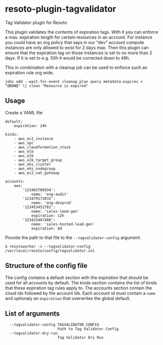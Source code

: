 # resoto-plugin-tagvalidator
Tag Validator plugin for Resoto

This plugin validates the contents of expiration tags. With it you can enforce a max. expiration length
for certain resources in an account. For instance you could have an org policy that says in our "dev" account
compute instances are only allowed to exist for 2 days max. Then this plugin can ensure that the expiration tag
on those instances is set to no more than 2 days. If it is set to e.g. 50h it would be corrected down to 48h.

This in combination with a cleanup job can be used to enforce such an expiration rule org wide.
```
jobs add --wait-for-event cleanup_plan query metadata.expires < "@NOW@" \| clean "Resource is expired"
```

## Usage
Create a YAML file
```
default:
    expiration: 24h

kinds:
    - aws_ec2_instance
    - aws_vpc
    - aws_cloudformation_stack
    - aws_elb
    - aws_alb
    - aws_alb_target_group
    - aws_eks_cluster
    - aws_eks_nodegroup
    - aws_ec2_nat_gateway

accounts:
    aws:
        '123465706934':
            name: 'eng-audit'
        '123479172032':
            name: 'eng-devprod'
        '123453451782':
            name: 'sales-lead-gen'
            expiration: 12h
        '123415487488':
            name: 'sales-hosted-lead-gen'
            expiration: 8d
```

Provide the path to that file to the `--tagvalidator-config` argument.
```
$ resotoworker -v --tagvalidator-config /var/local/resoto/config/tagvalidator.ini
```

## Structure of the config file
The config contains a default section with the expiration that should be used for all accounts by default.
The kinds section contains the list of kinds that these expiration tag rules apply to.
The accounts section contain the cloud ids followed by the account ids. Each account id must contain a `name`
and optionaly an `expiration` that overwrites the global default.


## List of arguments
```
  --tagvalidator-config TAGVALIDATOR_CONFIG
                        Path to Tag Validator Config
  --tagvalidator-dry-run
                        Tag Validator Dry Run
```

